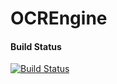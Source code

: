 # OCREngine


#### Build Status
[![Build Status](https://dev.azure.com/jhueppauff/OCREngine/_apis/build/status/jhueppauff.OCREngine)](https://dev.azure.com/jhueppauff/OCREngine/_build/latest?definitionId=1)
